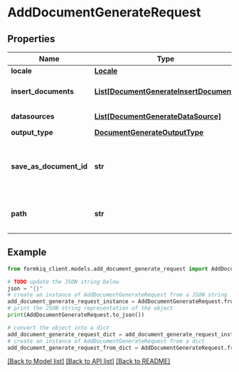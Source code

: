 # AddDocumentGenerateRequest


## Properties

Name | Type | Description | Notes
------------ | ------------- | ------------- | -------------
**locale** | [**Locale**](Locale.md) |  | [optional] 
**insert_documents** | [**List[DocumentGenerateInsertDocument]**](DocumentGenerateInsertDocument.md) | List of documents to insert | [optional] 
**datasources** | [**List[DocumentGenerateDataSource]**](DocumentGenerateDataSource.md) | List of data sources | [optional] 
**output_type** | [**DocumentGenerateOutputType**](DocumentGenerateOutputType.md) |  | [optional] 
**save_as_document_id** | **str** | Save the generated document with a specific documentId | [optional] 
**path** | **str** | The path of the generated document | [optional] 

## Example

```python
from formkiq_client.models.add_document_generate_request import AddDocumentGenerateRequest

# TODO update the JSON string below
json = "{}"
# create an instance of AddDocumentGenerateRequest from a JSON string
add_document_generate_request_instance = AddDocumentGenerateRequest.from_json(json)
# print the JSON string representation of the object
print(AddDocumentGenerateRequest.to_json())

# convert the object into a dict
add_document_generate_request_dict = add_document_generate_request_instance.to_dict()
# create an instance of AddDocumentGenerateRequest from a dict
add_document_generate_request_from_dict = AddDocumentGenerateRequest.from_dict(add_document_generate_request_dict)
```
[[Back to Model list]](../README.md#documentation-for-models) [[Back to API list]](../README.md#documentation-for-api-endpoints) [[Back to README]](../README.md)


